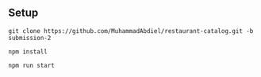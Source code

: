 ## Setup

```
git clone https://github.com/MuhammadAbdiel/restaurant-catalog.git -b submission-2
```

```
npm install
```

```
npm run start
```

